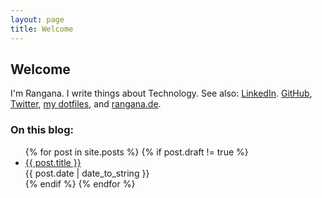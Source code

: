 ```yaml
---
layout: page
title: Welcome
---
```


<h2>Welcome</h2>

<p>
  I'm Rangana. I write things about Technology.
  See also:
  <a href="https://www.linkedin.com/">LinkedIn</a>.
  <a href="https://github.com/ranwitter">GitHub</a>,
  <a href="https://twitter.com/ranwitter">Twitter</a>,
  <a href="https://github.com/ranwitter/dotfiles">my dotfiles</a>,
  and <a href="https://rangana.de">rangana.de</a>.
</p>

<h3>On this blog:</h3>

<ul class="my-4">
  {% for post in site.posts %}
    {% if post.draft != true %}
      <li class="my-3">
        <a href="{{ post.url }}">{{ post.title }}</a>
        <br/><span class="text-secondary">{{ post.date | date_to_string }}</span>
      </li>
    {% endif %}
  {% endfor %}
</ul>

